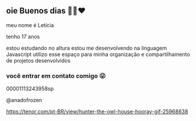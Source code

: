 ## oie Buenos dias 🍦🍦❤️

meu nome é Letícia

tenho 17 anos

estou estudando no altura
estou me desenvolvendo na linguagem Javascript 
utilizo esse espaço para minha organização e compartilhamento de projetos desenvolvidos 

### você entrar em contato comigo 😜

00001113243958sp

@anadofrozen


https://tenor.com/pt-BR/view/hunter-the-owl-house-hooray-gif-25968638
